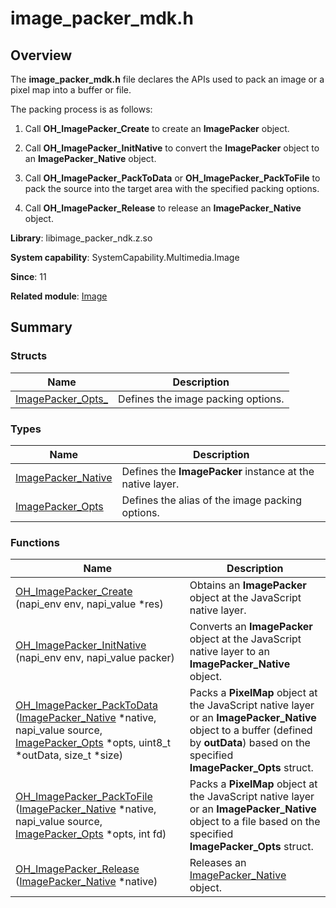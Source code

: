 # image_packer_mdk.h


## Overview

The **image_packer_mdk.h** file declares the APIs used to pack an image or a pixel map into a buffer or file.

The packing process is as follows:

1. Call **OH_ImagePacker_Create** to create an **ImagePacker** object.

2. Call **OH_ImagePacker_InitNative** to convert the **ImagePacker** object to an **ImagePacker_Native** object.

3. Call **OH_ImagePacker_PackToData** or **OH_ImagePacker_PackToFile** to pack the source into the target area with the specified packing options.

4. Call **OH_ImagePacker_Release** to release an **ImagePacker_Native** object.


**Library**: libimage_packer_ndk.z.so

**System capability**: SystemCapability.Multimedia.Image

**Since**: 11

**Related module**: [Image](image.md)


## Summary


### Structs

| Name| Description|
| -------- | -------- |
| [ImagePacker_Opts_](_image_packer___opts__.md) | Defines the image packing options.|


### Types

| Name| Description|
| -------- | -------- |
| [ImagePacker_Native](image.md#imagepacker_native) | Defines the **ImagePacker** instance at the native layer.|
| [ImagePacker_Opts](image.md#imagepacker_opts) | Defines the alias of the image packing options.|


### Functions

| Name| Description|
| -------- | -------- |
| [OH_ImagePacker_Create](image.md#oh_imagepacker_create) (napi_env env, napi_value \*res) | Obtains an **ImagePacker** object at the JavaScript native layer.|
| [OH_ImagePacker_InitNative](image.md#oh_imagepacker_initnative) (napi_env env, napi_value packer) | Converts an **ImagePacker** object at the JavaScript native layer to an **ImagePacker_Native** object.|
| [OH_ImagePacker_PackToData](image.md#oh_imagepacker_packtodata) ([ImagePacker_Native](image.md#imagepacker_native) \*native, napi_value source, [ImagePacker_Opts](image.md#imagepacker_opts) \*opts, uint8_t \*outData, size_t \*size) | Packs a **PixelMap** object at the JavaScript native layer or an **ImagePacker_Native** object to a buffer (defined by **outData**) based on the specified **ImagePacker_Opts** struct.|
| [OH_ImagePacker_PackToFile](image.md#oh_imagepacker_packtofile) ([ImagePacker_Native](image.md#imagepacker_native) \*native, napi_value source, [ImagePacker_Opts](image.md#imagepacker_opts) \*opts, int fd) | Packs a **PixelMap** object at the JavaScript native layer or an **ImagePacker_Native** object to a file based on the specified **ImagePacker_Opts** struct.|
| [OH_ImagePacker_Release](image.md#oh_imagepacker_release) ([ImagePacker_Native](image.md#imagepacker_native) \*native) | Releases an [ImagePacker_Native](image.md#imagepacker_native) object. |
